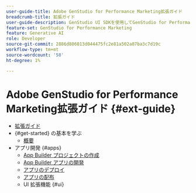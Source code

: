 ```yaml
---
user-guide-title: Adobe GenStudio for Performance Marketing拡張ガイド
breadcrumb-title: 拡張ガイド
user-guide-description: GenStudio UI SDKを使用してGenStudio for Performance Marketingの機能を探索し、拡張可能なアプリケーションを構築します。
feature-set: GenStudio for Performance Marketing
feature: Generative AI
role: Developer
source-git-commit: 2886d806013d044475fc2e81a502a07ba3c7d19c
workflow-type: tm+mt
source-wordcount: '58'
ht-degree: 1%

---
```



# Adobe GenStudio for Performance Marketing拡張ガイド {#ext-guide}

+ [拡張ガイド](home.md)
+ {#get-started} の基本を学ぶ
   + [概要](overview.md)
+ アプリ開発 {#apps}
   + [App Builder プロジェクトの作成](create-project.md)
   + [App Builder アプリの開発](create-app.md)
   + [アプリのデプロイ](deploy-app.md)
   + [アプリの配布](distribute-app.md)
   + UI 拡張機能 {#ui}
